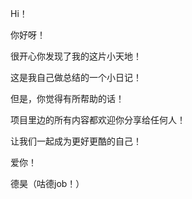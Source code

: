 Hi！ 

你好呀！ 

很开心你发现了我的这片小天地！ 

这是我自己做总结的一个小日记！ 

但是，你觉得有所帮助的话！ 

项目里边的所有内容都欢迎你分享给任何人！ 

让我们一起成为更好更酷的自己！ 

爱你！ 

德昊（咕德job！）